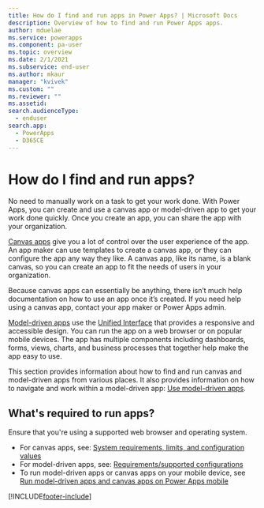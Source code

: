 ```yaml
---
title: How do I find and run apps in Power Apps? | Microsoft Docs
description: Overview of how to find and run Power Apps apps.
author: mduelae
ms.service: powerapps
ms.component: pa-user
ms.topic: overview
ms.date: 2/1/2021
ms.subservice: end-user
ms.author: mkaur
manager: "kvivek"
ms.custom: ""
ms.reviewer: ""
ms.assetid: 
search.audienceType: 
  - enduser
search.app: 
  - PowerApps
  - D365CE
---
```


# How do I find and run apps?

No need to manually work on a task to get your work done. With Power Apps, you can create and use a canvas app or model-driven app to get your work done quickly. Once you create an app, you can share the app with your organization. 

[Canvas apps](../maker/canvas-apps/getting-started.md) give you a lot of control over the user experience of the app. An app maker can use templates to create a canvas app, or they can configure the app any way they like. A canvas app, like its name, is a blank canvas, so you can create an app to fit the needs of users in your organization.

Because canvas apps can essentially be anything, there isn’t much help documentation on how to use an app once it’s created. If you need help using a canvas app, contact your app maker or Power Apps admin.

[Model-driven apps](../maker/model-driven-apps/model-driven-app-overview.md) use the [Unified Interface](unified-interface.md) that provides a responsive and accessible design. You can run the app on a web browser or on popular mobile devices. The app has multiple components including dashboards, forms, views, charts, and business processes that together help make the app easy to use.

This section provides information about how to find and run canvas and model-driven apps from various places. It also provides information on how to navigate and work within a model-driven app: [Use model-driven apps](use-model-driven-apps.md).


## What's required to run apps?

Ensure that you're using a supported web browser and operating system.

- For canvas apps, see: [System requirements, limits, and configuration values](../maker/canvas-apps/limits-and-config.md)
- For model-driven apps, see: [Requirements/supported configurations](/power-platform/admin/online-requirements)
- To run model-driven apps or canvas apps on your mobile device, see [Run model-driven apps and canvas apps on Power Apps mobile](../mobile/run-powerapps-on-mobile.md)





[!INCLUDE[footer-include](../includes/footer-banner.md)]